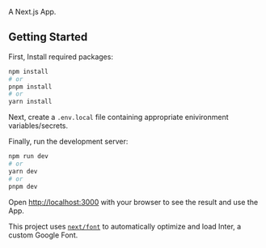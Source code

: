 A Next.js App.

## Getting Started
First, Install required packages:
```bash
npm install
# or
pnpm install
# or
yarn install
```
Next, create a ```.env.local``` file containing appropriate enivironment variables/secrets.

Finally, run the development server:

```bash
npm run dev
# or
yarn dev
# or
pnpm dev
```

Open [http://localhost:3000](http://localhost:3000) with your browser to see the result and use the App.

This project uses [`next/font`](https://nextjs.org/docs/basic-features/font-optimization) to automatically optimize and load Inter, a custom Google Font.

